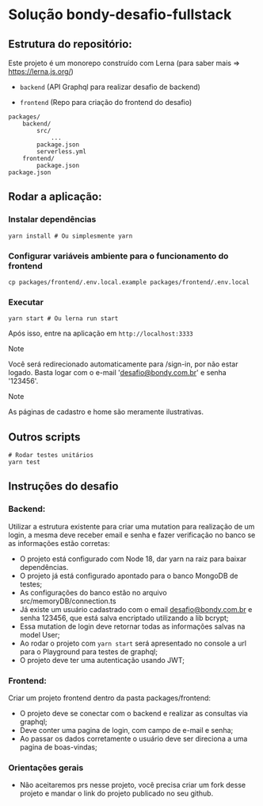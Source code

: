 # Solução bondy-desafio-fullstack

## Estrutura do repositório:

Este projeto é um monorepo construído com Lerna (para saber mais => https://lerna.js.org/)

- `backend` (API Graphql para realizar desafio de backend)

- `frontend` (Repo para criação do frontend do desafio)

```
packages/
    backend/
        src/
            ...
        package.json
        serverless.yml
    frontend/
        package.json
package.json
```

## Rodar a aplicação:

### Instalar dependências

```
yarn install # Ou simplesmente yarn
```

### Configurar variáveis ambiente para o funcionamento do frontend

```
cp packages/frontend/.env.local.example packages/frontend/.env.local
```

### Executar

```
yarn start # Ou lerna run start
```

Após isso, entre na aplicação em `http://localhost:3333`

> [!NOTE]
> Você será redirecionado automaticamente para /sign-in, por não estar logado.
Basta logar com o e-mail 'desafio@bondy.com.br' e senha '123456'.

> [!NOTE]
> As páginas de cadastro e home são meramente ilustrativas.

## Outros scripts

```
# Rodar testes unitários
yarn test
```

## Instruções do desafio

### Backend:

Utilizar a estrutura existente para criar uma mutation para realização de um login, a mesma deve receber email e senha e fazer verificação no banco se as informações estão corretas:
- O projeto está configurado com Node 18, dar yarn na raiz para baixar dependências.
- O projeto já está configurado apontado para o banco MongoDB de testes;
- As configurações do banco estão no arquivo src/memoryDB/connection.ts
- Já existe um usuário cadastrado com o email desafio@bondy.com.br e senha 123456, que está salva encriptado utilizando a lib bcrypt;
- Essa mutation de login deve retornar todas as informações salvas na model User;
- Ao rodar o projeto com `yarn start` será apresentado no console a url para o Playground para testes de graphql;
- O projeto deve ter uma autenticação usando JWT;

### Frontend:

Criar um projeto frontend dentro da pasta packages/frontend:
- O projeto deve se conectar com o backend e realizar as consultas via graphql;
- Deve conter uma pagina de login, com campo de e-mail e senha;
- Ao passar os dados corretamente o usuário deve ser direciona a uma pagina de boas-vindas;

### Orientações gerais

- Não aceitaremos prs nesse projeto, você precisa criar um fork desse projeto e mandar o link do projeto publicado no seu github.
